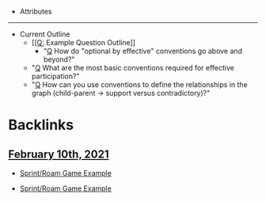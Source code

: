 - Attributes
- ---
- Current Outline
    - [[[Q:](<../[[Q:.md>) Example Question Outline]]
        - "[Q](<../Q.md>) How do "optional by effective" conventions go above and beyond?"
    - "[Q](<../Q.md>) What are the most basic conventions required for effective participation?"
    - "[Q](<../Q.md>) How can you use conventions to define the relationships in the graph (child-parent → support versus contradictory)?"

# Backlinks
## [February 10th, 2021](<February 10th, 2021.md>)
- [Sprint/Roam Game Example](<../Sprint/Roam Game Example.md>)

- [Sprint/Roam Game Example](<../Sprint/Roam Game Example.md>)

